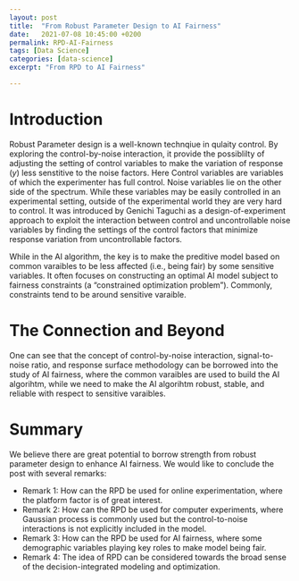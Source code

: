 ```yaml
---
layout: post
title:  "From Robust Parameter Design to AI Fairness"
date:   2021-07-08 10:45:00 +0200
permalink: RPD-AI-Fairness
tags: [Data Science]
categories: [data-science]
excerpt: "From RPD to AI Fairness"

---
```

# Introduction

Robust Parameter design is a well-known technqiue in qulaity control. 
By exploring the control-by-noise interaction, it provide the possiblilty of adjusting the setting of control variables to make the variation of response ($y$) less senstitive to the noise factors. 
Here Control variables are variables of which the experimenter has full control. Noise variables lie on the other side of the spectrum. 
While these variables may be easily controlled in an experimental setting, outside of the experimental world they are very hard to control.
It was introduced by Genichi Taguchi as a design-of-experiment approach to exploit the interaction between control and uncontrollable noise variables by finding the settings of the control factors that minimize response variation from uncontrollable factors.

While in the AI algorithm, the key is to make the preditive model based on common varaibles to be less affected (i.e., being fair) by some sensitive variables. It often focuses on constructing an optimal AI model subject to fairness constraints (a “constrained optimization problem”).  Commonly, constraints tend to be around sensitive varaible. 

# The Connection and Beyond

One can see that the concept of control-by-noise interaction, signal-to-noise ratio, and response surface methodology can be borrowed into the study of AI fairness, where the common varaibles are used to build the AI algorihtm, while we need to make the AI algorihtm robust, stable, and reliable with respect to sensitive varaibles. 

# Summary
We believe there are great potential to borrow strength from robust parameter design to enhance AI fairness. We would like to conclude the post with several remarks:

- Remark 1: How can the RPD be used for online experimentation, where the platform factor is of great interest.
- Remark 2: How can the RPD be used for computer experiments, where Gaussian process is commonly used but the control-to-noise
interactions is not explicitly included in the model.
- Remark 3: How can the RPD be used for AI fairness, where some demographic variables playing key roles to make model being fair.
- Remark 4: The idea of RPD can be considered towards the broad sense of the decision-integrated modeling and optimization.
